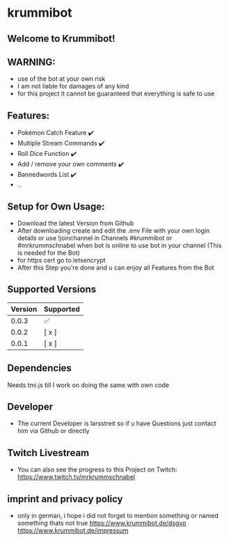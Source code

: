 # krummibot #

## Welcome to Krummibot!

## WARNING:

- use of the bot at your own risk
- I am not liable for damages of any kind
- for this project it cannot be guaranteed that everything is safe to use

## Features:

- Pokémon Catch Feature ✔️
- Multiple Stream Commands ✔️
- Roll Dice Function ✔️
- Add / remove your own comments ✔️
- Bannedwords List ✔️
- ..


## Setup for Own Usage:

- Download the latest Version from Github
- After downloading create and edit the .env File with your own login details or use !joinchannel in Channels #krummibot or #mrkrummschnabel when bot is online to use bot in your channel (This is needed for the Bot) 
- for https cert go to letsencrypt
- After this Step you're done and u can enjoy all Features from the Bot

## Supported Versions

| Version |    Supported       |
| ------- | ------------------ |
| 0.0.3   | :white_check_mark: |
| 0.0.2   |       [ x ]        |
| 0.0.1   |       [ x ]        |


## Dependencies
Needs tmi.js till I work on doing the same with own code

## Developer ##

- The current Developer is larsstreit so if u have Questions just contact him via Github or directly

## Twitch Livestream ##

- You can also see the progress to this Project on Twitch: https://www.twitch.tv/mrkrummschnabel 

## imprint and privacy policy

- only in german, i hope i did not forget to mention something or named something thats not true 
https://www.krummibot.de/dsgvo
https://www.krummibot.de/impressum